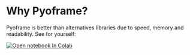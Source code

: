 # Why Pyoframe?

Pyoframe is better than alternatives libraries due to speed, 
memory and readability. See for yourself:

[![Open notebook In Colab](https://colab.research.google.com/assets/colab-badge.svg)](https://colab.research.google.com/github/Bravos-Power/pyoframe/blob/ms/docs/docs/why-pyoframe/pyoframe-performance.ipynb)